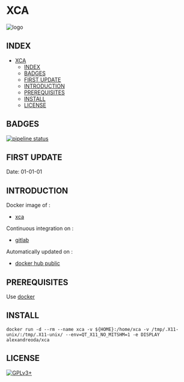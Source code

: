 # XCA

![logo](https://assets.gitlab-static.net/uploads/-/system/project/avatar/17155228/xca.png)

## INDEX

- [XCA](#xca)
  - [INDEX](#index)
  - [BADGES](#badges)
  - [FIRST UPDATE](#first-update)
  - [INTRODUCTION](#introduction)
  - [PREREQUISITES](#prerequisites)
  - [INSTALL](#install)
  - [LICENSE](#license)

## BADGES

[![pipeline status](https://gitlab.com/oda-alexandre/xca/badges/master/pipeline.svg)](https://gitlab.com/oda-alexandre/xca/commits/master)

## FIRST UPDATE

Date: 01-01-01

## INTRODUCTION

Docker image of :

- [xca](https://hohnstaedt.de/xca)

Continuous integration on :

- [gitlab](https://gitlab.com/oda-alexandre/xca/pipelines)

Automatically updated on :

- [docker hub public](https://hub.docker.com/r/alexandreoda/xca)

## PREREQUISITES

Use [docker](https://www.docker.com)

## INSTALL

```docker run -d --rm --name xca -v ${HOME}:/home/xca -v /tmp/.X11-unix/:/tmp/.X11-unix/ --env=QT_X11_NO_MITSHM=1 -e DISPLAY alexandreoda/xca```

## LICENSE

[![GPLv3+](http://gplv3.fsf.org/gplv3-127x51.png)](https://gitlab.com/oda-alexandre/xca/blob/master/LICENSE)